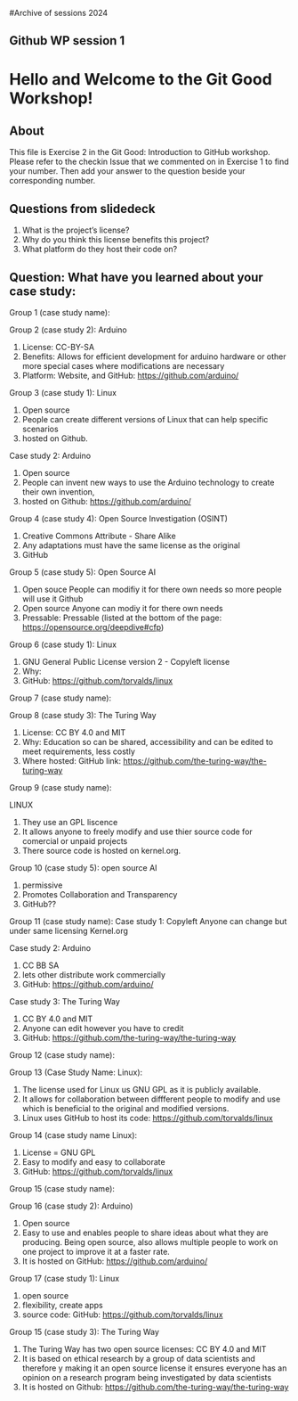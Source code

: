 #Archive of sessions 2024

## Github WP session 1

# Hello and Welcome to the Git Good Workshop! 

## About 

This file is Exercise 2 in the Git Good: Introduction to GitHub workshop. 
Please refer to the checkin Issue that we commented on in Exercise 1 to find your number. Then add your answer to the question beside your corresponding number.

## Questions from slidedeck
1. What is the project’s license?
2. Why do you think this license benefits this project?
3. What platform do they host their code on?

## Question: What have you learned about your case study:

Group 1 (case study name):


Group 2 (case study 2): Arduino
1. License: CC-BY-SA
2. Benefits: Allows for efficient development for arduino hardware or other more special cases where modifications are necessary
3. Platform: Website, and GitHub: https://github.com/arduino/

Group 3 (case study 1): Linux
1. Open source
2. People can create different versions of Linux that can help specific scenarios
3. hosted on Github.

Case study 2: Arduino
1. Open source
2. People can invent new ways to use the Arduino technology to create their own invention,
3. hosted on Github: https://github.com/arduino/

Group 4 (case study 4): Open Source Investigation (OSINT)
1. Creative Commons Attribute - Share Alike
2. Any adaptations must have the same license as the original
3. GitHub


Group 5 (case study 5): Open Source AI
1. Open souce
   People can modifiy it for there own needs so more people will use it
   Github
2. Open source
   Anyone can modiy it for there own needs
3. Pressable: Pressable (listed at the bottom of the page: https://opensource.org/deepdive#cfp) 


Group 6 (case study 1): Linux
1. GNU General Public License version 2 - Copyleft license
2. Why:
3. GitHub: https://github.com/torvalds/linux


Group 7 (case study name):


Group 8 (case study 3): The Turing Way
1. License: CC BY 4.0 and MIT
2. Why: Education so can be shared, accessibility and can be edited to meet requirements, less costly
3. Where hosted: GitHub link: https://github.com/the-turing-way/the-turing-way

Group 9 (case study name):

LINUX

1. They use an GPL liscence
2. It allows anyone to freely modify and use thier source code for comercial or unpaid projects
3. There source code is hosted on kernel.org.


Group 10 (case study 5): open source AI
1. permissive
2. Promotes Collaboration and Transparency
3. GitHub??

Group 11 (case study name):
Case study 1:
Copyleft
Anyone can change but under same licensing
Kernel.org

Case study 2: Arduino
1. CC BB SA
2. lets other distribute work commercially 
3. GitHub: https://github.com/arduino/

Case study 3: The Turing Way
1. CC BY 4.0 and MIT
2. Anyone can edit however you have to credit
3. GitHub: https://github.com/the-turing-way/the-turing-way

Group 12 (case study name):


Group 13 (Case Study Name: Linux):
1. The license used for Linux us GNU GPL as it is publicly available.
2. It allows for collaboration between diffferent people to modify and use which is beneficial to the original and modified versions.
3. Linux uses GitHub to host its code: https://github.com/torvalds/linux


Group 14 (case study name Linux):
1. License = GNU GPL
2. Easy to modify and easy to collaborate
3. GitHub: https://github.com/torvalds/linux

Group 15 (case study name): 


Group 16 (case study 2): Arduino)
1. Open source 
2. Easy to use and enables people to share ideas about what they are producing. Being open source, also allows multiple people to work on one project to improve it at a faster rate. 
3. It is hosted on GitHub: https://github.com/arduino/

Group 17 (case study 1): Linux
1. open source
2. flexibility, create apps
2. source code: GitHub: https://github.com/torvalds/linux

Group 15 (case study 3): The Turing Way
1. The Turing Way has two open source licenses: CC BY 4.0 and MIT
2. It is based on ethical research by a group of data scientists and therefore y making it an open source license it ensures everyone has an opinion on a research program being  investigated by data scientists
3. It is hosted on Github: https://github.com/the-turing-way/the-turing-way
